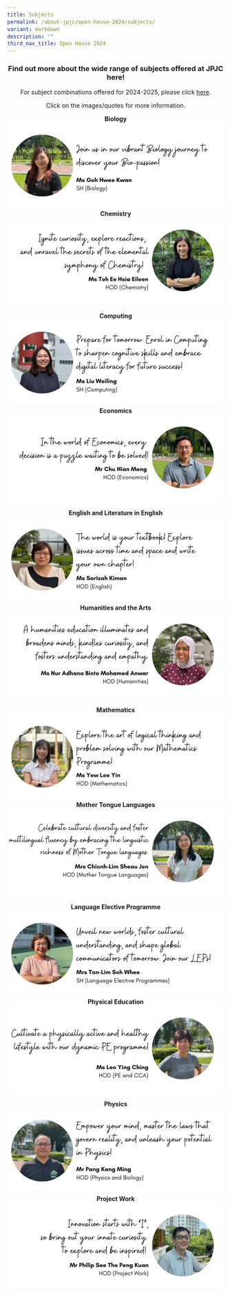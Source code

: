 ```yaml
---
title: Subjects
permalink: /about-jpjc/open-house-2024/subjects/
variant: markdown
description: ""
third_nav_title: Open House 2024
---
```

<div align="justify">
<h3><center>Find out more about the wide range of subjects offered at JPJC here!</center></h3>
	
<p></p><center>For subject combinations offered for 2024-2025, please click <a href="https://www.jpjc.moe.edu.sg/about/subject-combination/">here</a>.</center><p></p>
</div>

<p></p><center>Click on the images/quotes for more information.</center><p></p>

<div class="row">

<div class="column">	
<center><strong>Biology</strong></center>
<a href="https://www.jpjc.moe.edu.sg/mathematics-and-sciences/biology/"><img src="/images/Open%20house%202024/Subjects/1_Biology.png"></a></div>
<div class="column">	
<center><strong>Chemistry</strong></center>
<a href="https://www.jpjc.moe.edu.sg/mathematics-and-sciences/chemistry/"><img src="/images/Open%20house%202024/Subjects/2_Chemistry.png"></a></div></div>

<br>
<div class="row">
<div class="column">	
<center><strong>Computing</strong></center>
<a href="https://sites.google.com/view/jpcomputingexperience/"><img src="/images/Open%20house%202024/Subjects/3_Computing.png"></a></div>
<div class="column">	
<center><strong>Economics</strong></center>
<a href="https://www.jpjc.moe.edu.sg/humanities-and-the-arts/economics/"><img src="/images/Open%20house%202024/Subjects/4_Economics.png"></a></div>	</div>


<br>
<div class="row">
<div class="column">	

<center><strong>English and Literature in English</strong></center>
<a href="https://www.jpjc.moe.edu.sg/knowledge-skills/general-paper/"><img src="/images/Open%20house%202024/Subjects/5_English.png"></a></div>
<div class="column">	
<center><strong>Humanities and the Arts</strong></center>
<a href="https://www.jpjc.moe.edu.sg/humanities-and-the-arts/"><img src="/images/Open%20house%202024/Subjects/6_Humanities.png"></a></div></div>
	
<br>
<div class="row">
<div class="column">		
<center><strong>Mathematics</strong></center>
<a href="https://www.jpjc.moe.edu.sg/mathematics-and-sciences/math/"><img src="/images/Open%20house%202024/Subjects/7_Mathematics.png"></a></div>	
<div class="column">		
<center><strong>Mother Tongue Languages</strong></center>
<a href="https://www.jpjc.moe.edu.sg/languages/"><img src="/images/Open%20house%202024/Subjects/8_Mother_Tongue_Languages.png"></a></div></div>
	

<br>
<div class="row">
<div class="column">			
<center><strong>Language Elective Programme</strong></center>
<a href="https://www.jpjc.moe.edu.sg/language-elective-programmes/"><img src="/images/Open%20house%202024/Subjects/9_LEP.png"></a></div>		
<div class="column">			
<center><strong>Physical Education</strong></center>
<a href="https://www.jpjc.moe.edu.sg/physical-education/"><img src="/images/Open%20house%202024/Subjects/10_Physical_Education.png"></a></div></div>	
	
<br>
<div class="row">
<div class="column">			
<center><strong>Physics</strong></center>
<a href="https://www.jpjc.moe.edu.sg/mathematics-and-sciences/physics/"><img src="/images/Open%20house%202024/Subjects/11_Physics.png"></a></div>
<div class="column">			
<center><strong>Project Work</strong></center>
<a href="https://www.jpjc.moe.edu.sg/knowledge-skills/project-work/"><img src="/images/Open%20house%202024/Subjects/12_Project_Work.png"></a></div></div>